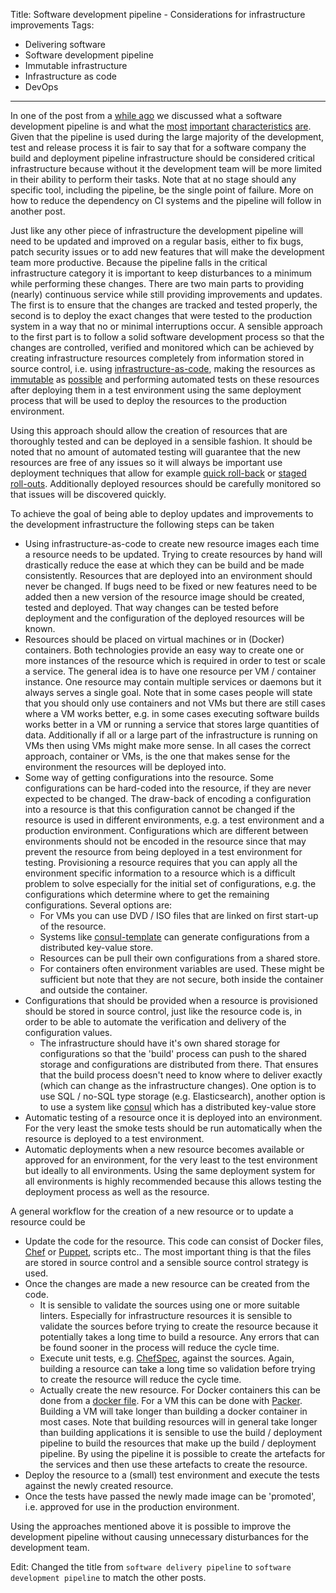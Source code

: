 Title: Software development pipeline - Considerations for infrastructure improvements
Tags:
  - Delivering software
  - Software development pipeline
  - Immutable infrastructure
  - Infrastructure as code
  - DevOps
---

In one of the post from a [while ago](/posts/Software-development-pipeline-Design-introduction.html) we
discussed what a software development pipeline is and what the [most](/posts/Software-development-pipeline-Design-accuracy.html)
[important](/posts/Software-development-pipeline-Design-performance.html)
[characteristics](/posts/Software-development-pipeline-Design-resilience.html)
[are](/posts/Software-development-pipeline-Design-flexibility.html). Given that the pipeline is used
during the large majority of the development, test and release process it is fair to say that for
a software company the build and deployment pipeline infrastructure should be considered critical
infrastructure because without it the development team will be more limited in their ability to
perform their tasks. Note that at no stage should any specific tool, including the pipeline, be the
single point of failure. More on how to reduce the dependency on CI systems and the pipeline will
follow in another post.

Just like any other piece of infrastructure the development pipeline will need to be updated
and improved on a regular basis, either to fix bugs, patch security issues or to add new features
that will make the development team more productive. Because the pipeline falls in the critical
infrastructure category it is important to keep disturbances to a minimum while performing these
changes. There are two main parts to providing (nearly) continuous service while still providing
improvements and updates. The first is to ensure that the changes are tracked and tested properly,
the second is to deploy the exact changes that were tested to the production system in a way that no
or minimal interruptions occur. A sensible approach to the first part is to follow a solid software
development process so that the changes are controlled, verified and monitored which can be achieved
by creating infrastructure resources completely from information stored in source control, i.e. using
[infrastructure-as-code](https://en.wikipedia.org/wiki/Infrastructure_as_code), making the resources
as [immutable](https://thenewstack.io/a-brief-look-at-immutable-infrastructure-and-why-it-is-such-a-quest/)
as [possible](https://twitter.com/jezhumble/status/970334897544900609) and performing automated tests
on these resources after deploying them in a test environment using the same deployment process that
will be used to deploy the resources to the production environment.

Using this approach should allow the creation of resources that are thoroughly tested and can be
deployed in a sensible fashion. It should be noted that no amount of automated testing will
guarantee that the new resources are free of any issues so it will always be important use deployment
techniques that allow for example [quick roll-back](https://martinfowler.com/bliki/BlueGreenDeployment.html)
or [staged roll-outs](https://martinfowler.com/bliki/CanaryRelease.html). Additionally deployed
resources should be carefully monitored so that issues will be discovered quickly.

To achieve the goal of being able to deploy updates and improvements to the development
infrastructure the following steps can be taken

- Using infrastructure-as-code to create new resource images each time a resource needs to be updated.
  Trying to create resources by hand will drastically reduce the ease at which they can be build and
  be made consistently. Resources that are deployed into an environment should never be changed. If
  bugs need to be fixed or new features need to be added then a new version of the resource image
  should be created, tested and deployed. That way changes can be tested before deployment and
  the configuration of the deployed resources will be known.
- Resources should be placed on virtual machines or in (Docker) containers. Both technologies provide
  an easy way to create one or more instances of the resource which is required in order to test or
  scale a service. The general idea is to have one resource per VM / container instance. One resource
  may contain multiple services or daemons but it always serves a single goal. Note that in some cases
  people will state that you should only use containers and not VMs but there are still cases where
  a VM works better, e.g. in some cases executing software builds works better in a VM or running
  a service that stores large quantities of data. Additionally if all or a large part of the
  infrastructure is running on VMs then using VMs might make more sense. In all cases the correct
  approach, container or VMs, is the one that makes sense for the environment the resources will
  be deployed into.
- Some way of getting configurations into the resource. Some configurations can be hard-coded into
  the resource, if they are never expected to be changed. The draw-back of encoding a configuration
  into a resource is that this configuration cannot be changed if the resource is used in different
  environments, e.g. a test environment and a production environment. Configurations which are
  different between environments should not be encoded in the resource since that may prevent the
  resource from being deployed in a test environment for testing. Provisioning a resource requires
  that you can apply all the environment specific information to a resource which is a difficult
  problem to solve especially for the initial set of configurations, e.g. the configurations which
  determine where to get the remaining configurations. Several options are:
  - For VMs you can use DVD / ISO files that are linked on first start-up of the resource.
  - Systems like [consul-template](https://github.com/hashicorp/consul-template) can generate
    configurations from a distributed key-value store.
  - Resources can be pull their own configurations from a shared store.
  - For containers often environment variables are used. These might be sufficient but note that they
    are not secure, both inside the container and outside the container.
- Configurations that should be provided when a resource is provisioned should be stored
  in source control, just like the resource code is, in order to be able to automate the verification
  and delivery of the configuration values.
  - The infrastructure should have it's own shared storage for configurations so that the 'build'
    process can push to the shared storage and configurations are distributed from there. That ensures
    that the build process doesn't need to know where to deliver exactly (which can change as the
    infrastructure changes). One option is to use SQL / no-SQL type storage (e.g. Elasticsearch),
    another option is to use a system like [consul](https://consul.io) which has a distributed key-value
    store
- Automatic testing of a resource once it is deployed into an environment. For the very least the
  smoke tests should be run automatically when the resource is deployed to a test environment.
- Automatic deployments when a new resource becomes available or approved for an environment, for
  the very least to the test environment but ideally to all environments. Using the same deployment
  system for all environments is highly recommended because this allows testing the deployment
  process as well as the resource.

A general workflow for the creation of a new resource or to update a resource could be

- Update the code for the resource. This code can consist of Docker files, [Chef](https://www.chef.io/)
  or [Puppet](https://puppet.com/), scripts etc.. The most important thing is that the files are
  stored in source control and a sensible source control strategy is used.
- Once the changes are made a new resource can be created from the code.
  - It is sensible to validate the sources using one or more suitable linters. Especially for infrastructure
    resources it is sensible to validate the sources before trying to create the resource because it
    potentially takes a long time to build a resource. Any errors that can be found sooner in the
    process will reduce the cycle time.
  - Execute unit tests, e.g. [ChefSpec](https://docs.chef.io/chefspec.html), against the sources.
    Again, building a resource can take a long time so validation before trying to create the resource
    will reduce the cycle time.
  - Actually create the new resource. For Docker containers this can be done from a
    [docker file](https://docs.docker.com/engine/reference/builder/). For a VM this can be done with
    [Packer](https://packer.io). Building a VM will take longer than building a docker container in
    most cases. Note that building resources will in general take longer than building applications
    it is sensible to use the build / deployment pipeline to build the resources that make up the
    build / deployment pipeline. By using the pipeline it is possible to create the artefacts for
    the services and then use these artefacts to create the resource.
- Deploy the resource to a (small) test environment and execute the tests against the newly created
  resource.
- Once the tests have passed the newly made image can be 'promoted', i.e. approved for use in the
  production environment.

Using the approaches mentioned above it is possible to improve the development pipeline without
causing unnecessary disturbances for the development team.

Edit: Changed the title from `software delivery pipeline` to `software development pipeline` to match
the other posts.
